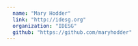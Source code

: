 ```yaml
---
  name: "Mary Hodder"
  link: "http://idesg.org"
  organization: "IDESG"
  github: "https://github.com/maryhodder"
---
```

